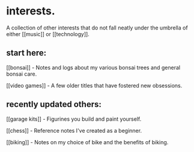 # interests.

A collection of other interests that do not fall neatly under the umbrella of either [[music]] or [[technology]].

## start here:

[[bonsai]] - Notes and logs about my various bonsai trees and general bonsai care.

[[video games]] - A few older titles that have fostered new obsessions.

## recently updated others:

[[garage kits]] - Figurines you build and paint yourself.

[[chess]] - Reference notes I've created as a beginner.

[[biking]] - Notes on my choice of bike and the benefits of biking.
